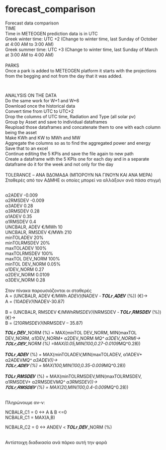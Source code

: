 # forecast_comparison
Forecast data comparison
<br>
TIME<br>
Time in METEOGEN prediction data is in UTC <br>
Greek winter time: UTC +2 (Change to winter time, last Sunday of October at 4:00 AM to 3:00 AM)<br>
Greek summer time: UTC +3 (Change to winter time, last Sunday of March at 3:00 AM to 4:00 AM)<br>
<br>
PARKS <br>
Once a park is added to METEOGEN platform it starts with the projections from the begging and not from the day that it was added.<br>


<br>

ANALYSIS ON THE DATA<br>
Do the same work for W+1 and W+6 <br>
Download once the historical data<br>
Convert time from UTC to UTC+2<br>
Drop the columns of UTC time, Radiation and Type (all solar pv)<br>
Group by Asset and save to individual dataframes<br>
Reupload those dataframes and concatenate them to one with each column being the asset<br>
Make KWh and KW to MWh and MW <br>
Aggregate the columns so as to find the aggregated power and energy<br>
Save that to an excel<br>
Continue editing the 5 KPIs and save the file again to new path<br>
Create a dataframe with the 5 KPIs one for each day and in a separate dataframe do it for the week and not only for the day<br>
<br>
TOLERANCE – ΑΝΑ ΒΔΟΜΑΔΑ (ΜΠΟΡΟΥΝ ΝΑ ΓΙΝΟΥΝ ΚΑΙ ΑΝΑ ΜΕΡΑ)<br>
Σταθερές από τον ΑΔΜΗΕ οι οποίες μπορεί να αλλάξουν ανά πάσα στιγμή<br>
<br>

α2ADEV	-0.009<br>
α2RMSDEV	-0.009<br>
α3ADEV	0.28<br>
 α3RMSDEV	0.28<br>
α1ADEV	0.35<br>
α1RMSDEV 	0.4<br>
UNCBALR, ADEV  €/MWh	10<br>
UNCBALR, RMSDEV €/MWh	210<br>
minTOLADEV 	20%<br>
minTOLRMSDEV	20%<br>
maxTOLADEV	100%<br>
maxTOLRMSDEV	100%<br>
maxTOL DEV_NORM	100%<br>
minTOL DEV_NORM	0.05%<br>
α1DEV_NORM	0.27<br>
α2DEV_NORM	0.0109<br>
α3DEV_NORM	0.28<br>
<br>
Στον πίνακα παρουσιάζονται οι σταθερές<br>
Α = (UNCBALR, ADEV  €/MWh *ADEV)*(NADEV - 𝑻𝑶𝑳𝒓,𝑨𝑫𝑬𝑽 (%)) (€)-><br>
A = (10*ADEV)*(NADEV-30.87)<br>
<br>
B = (UNCBALR, RMSDEV €/MWh*RMSDEV)*(NRMSDEV - 𝑻𝑶𝑳𝒓,𝑹𝑴𝑺𝑫𝑬𝑽 (%))(€)-><br>
B = (210*RMSDEV)*(NRMSDEV – 35.87)<br>

𝑻𝑶𝑳𝒓,𝑫𝑬𝑽_NORM (%) = MAX(minTOL DEV_NORM, MIN(maxTOL DEV_NORM, α1DEV_NORM+ α2DEV_NORM *MQ^ α3DEV_NORM)-><br>
𝑻𝑶𝑳𝒓,𝑫𝑬𝑽_NORM (%) =MAX(0.05,MIN(100,0.27-0.0109*MQ^0.28))<br>
<br>
𝑻𝑶𝑳𝒓,𝑨𝑫𝑬𝑽 (%) = MAX(minTOLADEV,MIN(maxTOLADEV, α1ADEV+ α2ADEV*MQ^ α3ADEV))-><br>
𝑻𝑶𝑳𝒓,𝑨𝑫𝑬𝑽 (%) = MAX(100,MIN(100,0.35-0.009*MQ^0.28))<br>
<br>
𝑻𝑶𝑳𝒓,𝑹𝑴𝑺𝑫𝑬𝑽 (%) = MAX(minTOLRMSDEV,MIN(maxTOLRMSDEV, α1RMSDEV+ α2RMSDEV*MQ^ α3RMSDEV))-><br>
𝑻𝑶𝑳𝒓,𝑹𝑴𝑺𝑫𝑬𝑽 (%) = MAX(20,MIN(100,0.4-0.009*MQ^0.28))<br>


<br>
Πληρώνουμε αν-ν:<br>

NCBALR_C1 = 0 <-> A & B <=0<br>
NCBALR_C1 = MAX(A,B)<br>

NCBALR_C2 = 0 <-> ANDEV < 𝑻𝑶𝑳𝒓,𝑫𝑬𝑽_NORM (%)<br>
<br>




Αντίστοιχη διαδικασία ανά πάρκο αυτή την φορά<br>

